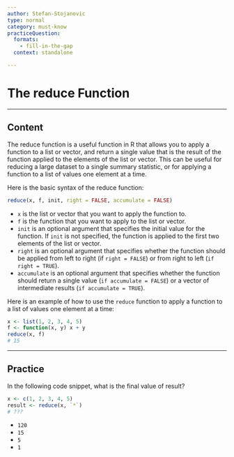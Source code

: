 ```yaml
---
author: Stefan-Stojanovic
type: normal
category: must-know
practiceQuestion:
  formats:
    - fill-in-the-gap
  context: standalone

---
```


# The reduce Function

---

## Content

The reduce function is a useful function in R that allows you to apply a function to a list or vector, and return a single value that is the result of the function applied to the elements of the list or vector. This can be useful for reducing a large dataset to a single summary statistic, or for applying a function to a list of values one element at a time.

Here is the basic syntax of the reduce function:
```r
reduce(x, f, init, right = FALSE, accumulate = FALSE)
```

- `x` is the list or vector that you want to apply the function to.
- `f` is the function that you want to apply to the list or vector.
- `init` is an optional argument that specifies the initial value for the function. If `init` is not specified, the function is applied to the first two elements of the list or vector.
- `right` is an optional argument that specifies whether the function should be applied from left to right (if `right = FALSE`) or from right to left (`if right = TRUE`).
- `accumulate` is an optional argument that specifies whether the function should return a single value (`if accumulate = FALSE`) or a vector of intermediate results (`if accumulate = TRUE`).

Here is an example of how to use the `reduce` function to apply a function to a list of values one element at a time:
```r
x <- list(1, 2, 3, 4, 5)
f <- function(x, y) x + y
reduce(x, f)
# 15
```


---
## Practice

In the following code snippet, what is the final value of result?

```r
x <- c(1, 2, 3, 4, 5)
result <- reduce(x, `*`)
# ???
```

- `120`
- `15`
- `5`
- `1`
